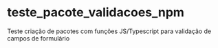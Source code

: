 # teste_pacote_validacoes_npm
Teste criação de pacotes com funções JS/Typescript para validação de campos de formulário
